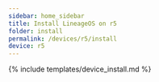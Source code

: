 ```yaml
---
sidebar: home_sidebar
title: Install LineageOS on r5
folder: install
permalink: /devices/r5/install
device: r5
---
```

{% include templates/device_install.md %}
